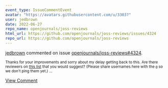 ```yaml
---
event_type: IssueCommentEvent
avatar: "https://avatars.githubusercontent.com/u/3303?"
user: jedbrown
date: 2022-06-27
repo_name: openjournals/joss-reviews
html_url: https://github.com/openjournals/joss-reviews/issues/4324
repo_url: https://github.com/openjournals/joss-reviews
---
```


<a href='https://github.com/jedbrown' target='_blank'>jedbrown</a> commented on issue <a href='https://github.com/openjournals/joss-reviews/issues/4324' target='_blank'>openjournals/joss-reviews#4324</a>.

<small>Thanks for your improvements and sorry about my delay getting back to this. Are there reviewers on [this list](https://bit.ly/joss-reviewers) that you would suggest? (Please share usernames here with the `@` so we don't ping them yet.)...</small>

<a href='https://github.com/openjournals/joss-reviews/issues/4324' target='_blank'>View Comment</a>